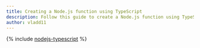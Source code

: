 ```yaml
---
title: Creating a Node.js function using TypeScript
description: Follow this guide to create a Node.js function using TypeScript.
author: vladd11
---
```


{% include [nodejs-typescript](../../_tutorials/serverless/nodejs-typescript.md) %}
